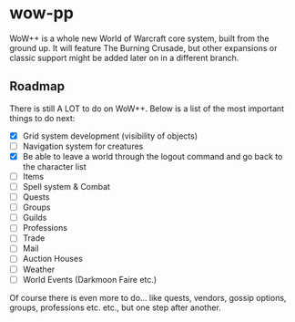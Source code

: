 # wow-pp
WoW++ is a whole new World of Warcraft core system, built from the ground up. It will feature The Burning Crusade, but other expansions or classic support might be added later on in a different branch.

## Roadmap
There is still A LOT to do on WoW++. Below is a list of the most important things to do next:

- [x] Grid system development (visibility of objects)
- [ ] Navigation system for creatures
- [x] Be able to leave a world through the logout command and go back to the character list
- [ ] Items
- [ ] Spell system & Combat
- [ ] Quests
- [ ] Groups
- [ ] Guilds
- [ ] Professions
- [ ] Trade
- [ ] Mail
- [ ] Auction Houses
- [ ] Weather
- [ ] World Events (Darkmoon Faire etc.)

Of course there is even more to do... like quests, vendors, gossip options, groups, professions etc. etc., but one step after another.